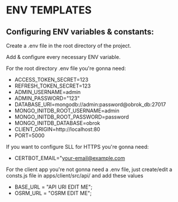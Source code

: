 # ENV TEMPLATES

## Configuring ENV variables & constants:

Create a .env file in the root directory of the project. <br>

Add & configure every necessary ENV variable. <br>

For the root directory .env file you're gonna need:
- ACCESS_TOKEN_SECRET=123
- REFRESH_TOKEN_SECRET=123
- ADMIN_USERNAME=admin
- ADMIN_PASSWORD="123"
- DATABASE_URI=mongodb://admin:password@obrok_db:27017
- MONGO_INITDB_ROOT_USERNAME=admin
- MONGO_INITDB_ROOT_PASSWORD=password
- MONGO_INITDB_DATABASE=obrok
- CLIENT_ORIGIN=http://localhost:80
- PORT=5000

If you want to configure SLL for HTTPS you're gonna need:
- CERTBOT_EMAIL="your-email@example.com

For the client app you're not gonna need a .env file, just create/edit a consts.js file in apps/client/src/api/ and add these values
- BASE_URL = "API URI EDIT ME";
- OSRM_URL = "OSRM EDIT ME";